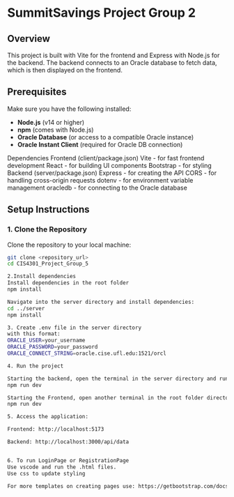 # SummitSavings Project Group 2

## Overview

This project is built with Vite for the frontend and Express with Node.js for the backend. The backend connects to an Oracle database to fetch data, which is then displayed on the frontend.

## Prerequisites

Make sure you have the following installed:
- **Node.js** (v14 or higher)
- **npm** (comes with Node.js)
- **Oracle Database** (or access to a compatible Oracle instance)
- **Oracle Instant Client** (required for Oracle DB connection)

Dependencies
Frontend (client/package.json)
Vite - for fast frontend development
React - for building UI components
Bootstrap  - for styling
Backend (server/package.json)
Express - for creating the API
CORS - for handling cross-origin requests
dotenv - for environment variable management
oracledb - for connecting to the Oracle database

## Setup Instructions

### 1. Clone the Repository

Clone the repository to your local machine:

```bash
git clone <repository_url>
cd CIS4301_Project_Group_5

2.Install dependencies
Install dependencies in the root folder
npm install

Navigate into the server directory and install dependencies:
cd ../server
npm install

3. Create .env file in the server directory
with this format:
ORACLE_USER=your_username
ORACLE_PASSWORD=your_password
ORACLE_CONNECT_STRING=oracle.cise.ufl.edu:1521/orcl

4. Run the project 

Starting the backend, open the terminal in the server directory and run:
npm run dev

Starting the Frontend, open another terminal in the root folder directory and run:
npm run dev

5. Access the application:

Frontend: http://localhost:5173

Backend: http://localhost:3000/api/data


6. To run LoginPage or RegistrationPage
Use vscode and run the .html files. 
Use css to update styling

For more templates on creating pages use: https://getbootstrap.com/docs/4.1/getting-started/introduction/
